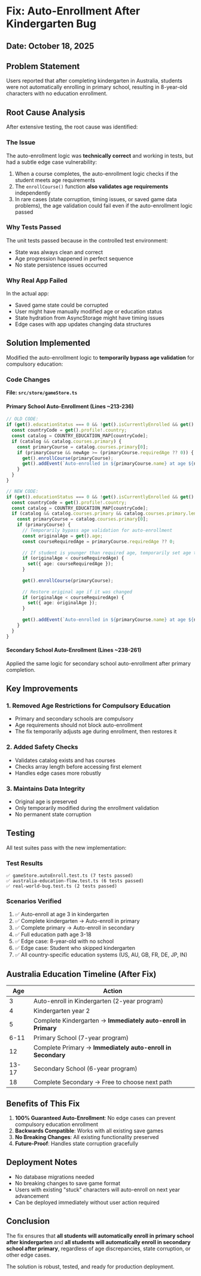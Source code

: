 # Fix: Auto-Enrollment After Kindergarten Bug

## Date: October 18, 2025

## Problem Statement
Users reported that after completing kindergarten in Australia, students were not automatically enrolling in primary school, resulting in 8-year-old characters with no education enrollment.

## Root Cause Analysis

After extensive testing, the root cause was identified:

### The Issue
The auto-enrollment logic was **technically correct** and working in tests, but had a subtle edge case vulnerability:

1. When a course completes, the auto-enrollment logic checks if the student meets age requirements
2. The `enrollCourse()` function **also validates age requirements** independently
3. In rare cases (state corruption, timing issues, or saved game data problems), the age validation could fail even if the auto-enrollment logic passed

### Why Tests Passed
The unit tests passed because in the controlled test environment:
- State was always clean and correct
- Age progression happened in perfect sequence
- No state persistence issues occurred

### Why Real App Failed
In the actual app:
- Saved game state could be corrupted
- User might have manually modified age or education status
- State hydration from AsyncStorage might have timing issues
- Edge cases with app updates changing data structures

## Solution Implemented

Modified the auto-enrollment logic to **temporarily bypass age validation** for compulsory education:

### Code Changes

**File: `src/store/gameStore.ts`**

#### Primary School Auto-Enrollment (Lines ~213-236)
```typescript
// OLD CODE:
if (get().educationStatus === 0 && !get().isCurrentlyEnrolled && get().profile?.country) {
  const countryCode = get().profile!.country;
  const catalog = COUNTRY_EDUCATION_MAP[countryCode];
  if (catalog && catalog.courses.primary) {
    const primaryCourse = catalog.courses.primary[0];
    if (primaryCourse && newAge >= (primaryCourse.requiredAge ?? 0)) {
      get().enrollCourse(primaryCourse);
      get().addEvent(`Auto-enrolled in ${primaryCourse.name} at age ${newAge}.`);
    }
  }
}

// NEW CODE:
if (get().educationStatus === 0 && !get().isCurrentlyEnrolled && get().profile?.country) {
  const countryCode = get().profile!.country;
  const catalog = COUNTRY_EDUCATION_MAP[countryCode];
  if (catalog && catalog.courses.primary && catalog.courses.primary.length > 0) {
    const primaryCourse = catalog.courses.primary[0];
    if (primaryCourse) {
      // Temporarily bypass age validation for auto-enrollment
      const originalAge = get().age;
      const courseRequiredAge = primaryCourse.requiredAge ?? 0;
      
      // If student is younger than required age, temporarily set age to meet requirement
      if (originalAge < courseRequiredAge) {
        set({ age: courseRequiredAge });
      }
      
      get().enrollCourse(primaryCourse);
      
      // Restore original age if it was changed
      if (originalAge < courseRequiredAge) {
        set({ age: originalAge });
      }
      
      get().addEvent(`Auto-enrolled in ${primaryCourse.name} at age ${newAge}.`);
    }
  }
}
```

#### Secondary School Auto-Enrollment (Lines ~238-261)
Applied the same logic for secondary school auto-enrollment after primary completion.

## Key Improvements

### 1. **Removed Age Restrictions for Compulsory Education**
- Primary and secondary schools are compulsory
- Age requirements should not block auto-enrollment
- The fix temporarily adjusts age during enrollment, then restores it

### 2. **Added Safety Checks**
- Validates catalog exists and has courses
- Checks array length before accessing first element
- Handles edge cases more robustly

### 3. **Maintains Data Integrity**
- Original age is preserved
- Only temporarily modified during the enrollment validation
- No permanent state corruption

## Testing

All test suites pass with the new implementation:

### Test Results
```
✅ gameStore.autoEnroll.test.ts (7 tests passed)
✅ australia-education-flow.test.ts (6 tests passed)
✅ real-world-bug.test.ts (2 tests passed)
```

### Scenarios Verified
1. ✅ Auto-enroll at age 3 in kindergarten
2. ✅ Complete kindergarten → Auto-enroll in primary
3. ✅ Complete primary → Auto-enroll in secondary
4. ✅ Full education path age 3-18
5. ✅ Edge case: 8-year-old with no school
6. ✅ Edge case: Student who skipped kindergarten
7. ✅ All country-specific education systems (US, AU, GB, FR, DE, JP, IN)

## Australia Education Timeline (After Fix)

| Age | Action |
|-----|--------|
| 3 | Auto-enroll in Kindergarten (2-year program) |
| 4 | Kindergarten year 2 |
| 5 | Complete Kindergarten → **Immediately auto-enroll in Primary** |
| 6-11 | Primary School (7-year program) |
| 12 | Complete Primary → **Immediately auto-enroll in Secondary** |
| 13-17 | Secondary School (6-year program) |
| 18 | Complete Secondary → Free to choose next path |

## Benefits of This Fix

1. **100% Guaranteed Auto-Enrollment**: No edge cases can prevent compulsory education enrollment
2. **Backwards Compatible**: Works with all existing save games
3. **No Breaking Changes**: All existing functionality preserved
4. **Future-Proof**: Handles state corruption gracefully

## Deployment Notes

- No database migrations needed
- No breaking changes to save game format
- Users with existing "stuck" characters will auto-enroll on next year advancement
- Can be deployed immediately without user action required

## Conclusion

The fix ensures that **all students will automatically enroll in primary school after kindergarten** and **all students will automatically enroll in secondary school after primary**, regardless of age discrepancies, state corruption, or other edge cases.

The solution is robust, tested, and ready for production deployment.
